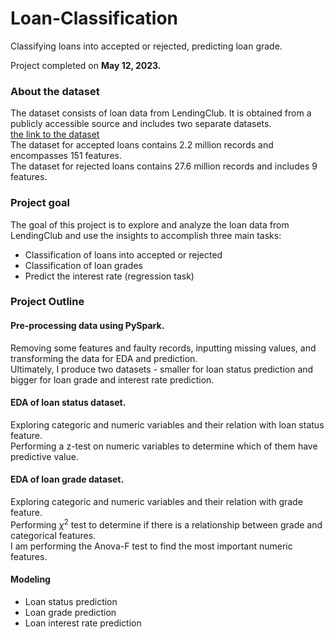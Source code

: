 # Loan-Classification
Classifying loans into accepted or rejected, predicting loan grade.

Project completed on **May 12, 2023.**

### About the dataset
The dataset consists of loan data from LendingClub. It is obtained from a publicly accessible source and includes two separate datasets. <br>
<a href="https://storage.googleapis.com/335-lending-club/lending-club.zip"> the link to the dataset </a>  <br> 
The dataset for accepted loans contains 2.2 million records and encompasses 151 features. <br>
The dataset for rejected loans contains 27.6 million records and includes 9 features.

### Project goal
The goal of this project is to explore and analyze the loan data from LendingClub and use the insights to accomplish three main tasks:
* Classification of loans into accepted or rejected
* Classification of loan grades
* Predict the interest rate (regression task)

### Project Outline

#### Pre-processing data using PySpark. 
Removing some features and faulty records, inputting missing values, and transforming the data for EDA and prediction. <br>
Ultimately, I produce two datasets - smaller for loan status prediction and bigger for loan grade and interest rate prediction.

#### EDA of loan status dataset.
Exploring categoric and numeric variables and their relation with loan status feature. <br>
Performing a z-test on numeric variables to determine which of them have predictive value.

#### EDA of loan grade dataset.
Exploring categoric and numeric variables and their relation with grade feature. <br>
Performing $\chi^2$ test to determine if there is a relationship between grade and categorical features. <br>
I am performing the Anova-F test to find the most important numeric features.

#### Modeling
*   Loan status prediction
*   Loan grade prediction
*   Loan interest rate prediction
